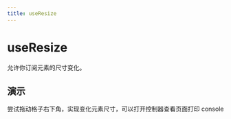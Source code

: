 ```yaml
---
title: useResize
---
```


# useResize

允许你订阅元素的尺寸变化。

## 演示

尝试拖动格子右下角，实现变化元素尺寸，可以打开控制器查看页面打印 console
<code src="./demo/index.tsx"></code>

